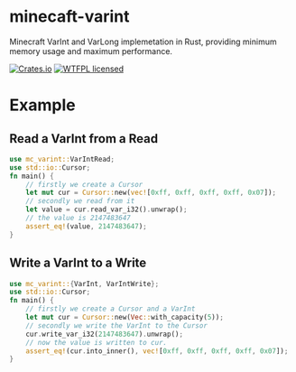 # minecaft-varint
Minecraft VarInt and VarLong implemetation in Rust, providing minimum memory usage and maximum performance.

[![Crates.io][crates-badge]][crates-url]
[![WTFPL licensed][pl-badge]][pl-url]

[crates-badge]: https://img.shields.io/crates/v/mc-varint.svg
[crates-url]: https://crates.io/crates/mc-varint
[pl-badge]: https://img.shields.io/badge/license-WTFPL-blue.svg
[pl-url]: LICENSE

# Example

## Read a VarInt from a Read

```Rust
use mc_varint::VarIntRead;
use std::io::Cursor;
fn main() {
    // firstly we create a Cursor
    let mut cur = Cursor::new(vec![0xff, 0xff, 0xff, 0xff, 0x07]);
    // secondly we read from it
    let value = cur.read_var_i32().unwrap();
    // the value is 2147483647
    assert_eq!(value, 2147483647);
}
```

## Write a VarInt to a Write

```Rust
use mc_varint::{VarInt, VarIntWrite};
use std::io::Cursor;
fn main() {
    // firstly we create a Cursor and a VarInt
    let mut cur = Cursor::new(Vec::with_capacity(5));
    // secondly we write the VarInt to the Cursor
    cur.write_var_i32(2147483647).unwrap();
    // now the value is written to cur.
    assert_eq!(cur.into_inner(), vec![0xff, 0xff, 0xff, 0xff, 0x07]);
}
```

